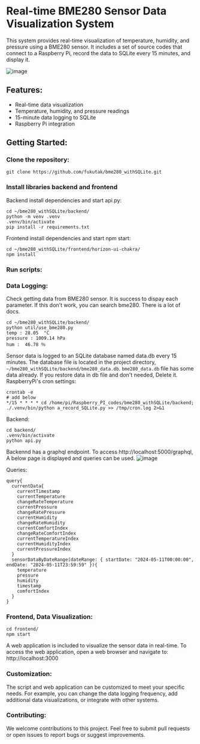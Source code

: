 # Real-time BME280 Sensor Data Visualization System
This system provides real-time visualization of temperature, humidity, and pressure using a BME280 sensor. It includes a set of source codes that connect to a Raspberry Pi, record the data to SQLite every 15 minutes, and display it.

![image](https://github.com/fukutak/bme280_withSQLite/assets/70702704/af64e8ed-4671-4225-83c0-47ab3751d846)

## Features:
- Real-time data visualization
- Temperature, humidity, and pressure readings
- 15-minute data logging to SQLite
- Raspberry Pi integration


## Getting Started:
### Clone the repository:
```
git clone https://github.com/fukutak/bme280_withSQLite.git
```

### Install libraries backend and frontend
Backend install dependencies and start api.py:
```
cd ~/bme280_withSQLite/backend/
python -m venv .venv
.venv/bin/activate
pip install -r requirements.txt
```

Frontend install dependencies and start npm start:
```
cd ~/bme280_withSQLite/frontend/horizon-ui-chakra/
npm install
```


### Run scripts:
### Data Logging:
Check getting data from BME280 sensor. It is success to dispay each parameter.
If this don't work, you can search bme280. There is a lot of docs.
```
cd ~/bme280_withSQLite/backend/
python util/use_bme280.py 
temp : 28.05  °C
pressure : 1009.14 hPa
hum :  46.78 ％
```
Sensor data is logged to an SQLite database named data.db every 15 minutes. The database file is located in the project directory, `~/bme280_withSQLite/backend/bme280_data.db`.
`bme280_data.db` file has some data already. If you restore data in db file and don't needed, Delete it.
RaspberryPi's cron settings:
```
crontab -e
# add below
*/15 * * * * cd /home/pi/Raspberry_PI_codes/bme280_withSQLite/backend; ./.venv/bin/python a_record_SQLite.py >> /tmp/cron.log 2>&1
```

Backend:
```
cd backend/
.venv/bin/activate
python api.py
```
Backennd has a graphql endpoint. To access http://localhost:5000/graphql, A below page is displayed and queries can be used.
![image](https://github.com/fukutak/bme280_withSQLite/assets/70702704/88e64f2b-d96d-472d-abb0-1d0b17c9cb84)

Queries:
```
query{
  currentData{
    currentTimestamp
    currentTemperature
    changeRateTemperature
    currentPressure
    changeRatePressure
    currentHumidity
    changeRateHumidity
    currentComfortIndex
    changeRateComfortIndex
    currentTemperatureIndex
    currentHumidityIndex
    currentPressureIndex
  }
  sensorDataByDateRange(dateRange: { startDate: "2024-05-11T00:00:00", endDate: "2024-05-11T23:59:59" }){
    temperature
    pressure
    humidity
    timestamp
    comfortIndex
  }
}
```


### Frontend, Data Visualization:
```
cd frontend/
npm start
```
A web application is included to visualize the sensor data in real-time. To access the web application, open a web browser and navigate to:
http://localhost:3000


### Customization:
The script and web application can be customized to meet your specific needs. For example, you can change the data logging frequency, add additional data visualizations, or integrate with other systems.

### Contributing:
We welcome contributions to this project. Feel free to submit pull requests or open issues to report bugs or suggest improvements.
